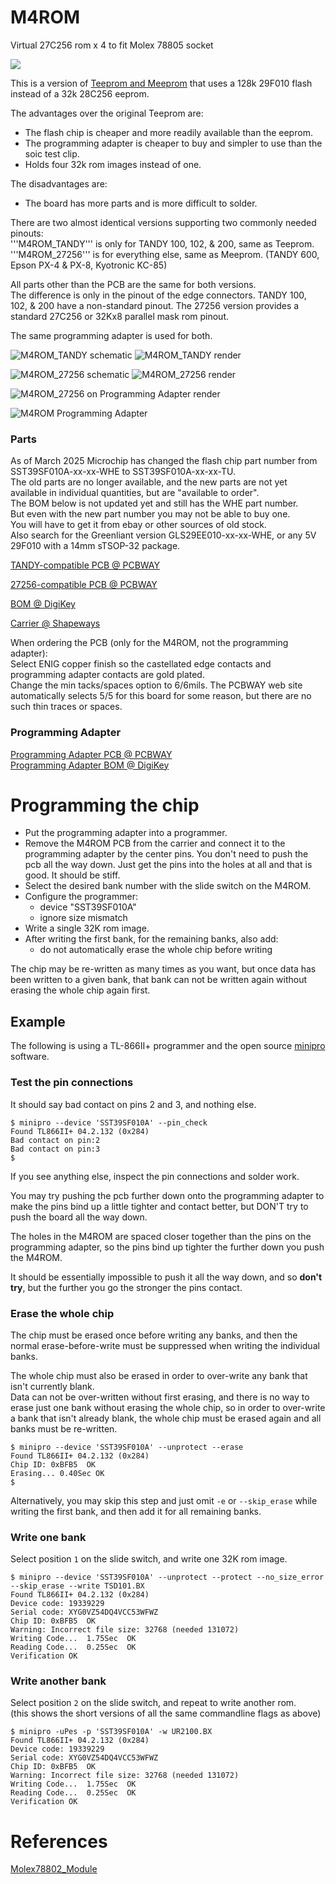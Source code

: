 # M4ROM

Virtual 27C256 rom x 4 to fit Molex 78805 socket

![](ref/M4ROM.jpg)

This is a version of [Teeprom and Meeprom](https://github.com/bkw777/Teeprom) that uses a 128k 29F010 flash instead of a 32k 28C256 eeprom.

The advantages over the original Teeprom are:  
* The flash chip is cheaper and more readily available than the eeprom.  
* The programming adapter is cheaper to buy and simpler to use than the soic test clip.
* Holds four 32k rom images instead of one.  

The disadvantages are:  
* The board has more parts and is more difficult to solder.

There are two almost identical versions supporting two commonly needed pinouts:  
'''M4ROM_TANDY''' is only for TANDY 100, 102, & 200, same as Teeprom.  
'''M4ROM_27256''' is for everything else, same as Meeprom. (TANDY 600, Epson PX-4 & PX-8, Kyotronic KC-85)

All parts other than the PCB are the same for both versions.  
The difference is only in the pinout of the edge connectors. TANDY 100, 102, & 200 have a non-standard pinout. The 27256 version provides a standard 27C256 or 32Kx8 parallel mask rom pinout.

The same programming adapter is used for both.

![M4ROM_TANDY schematic](PCB/out/M4ROM_TANDY.svg)
![M4ROM_TANDY render](PCB/out/M4ROM_TANDY.jpg)
<!-- ![M4ROM_TANDY on Programming Adapter render](PCB/out/M4ROM_TANDY.programming.jpg) -->

![M4ROM_27256 schematic](PCB/out/M4ROM_27256.svg)
![M4ROM_27256 render](PCB/out/M4ROM_27256.jpg)

![M4ROM_27256 on Programming Adapter render](PCB/out/M4ROM_27256.programming.jpg)

![M4ROM Programming Adapter](PCB/out/M4ROM_programming_adapter.jpg)

### Parts
  
  As of March 2025 Microchip has changed the flash chip part number from SST39SF010A-xx-xx-WHE to SST39SF010A-xx-xx-TU.  
  The old parts are no longer available, and the new parts are not yet available in individual quantities, but are "available to order".  
  The BOM below is not updated yet and still has the WHE part number.  
  But even with the new part number you may not be able to buy one.  
  You will have to get it from ebay or other sources of old stock.  
  Also search for the Greenliant version GLS29EE010-xx-xx-WHE, or any 5V 29F010 with a 14mm sTSOP-32 package.

[TANDY-compatible PCB @ PCBWAY](https://www.pcbway.com/project/shareproject/4ROM_100_multi_option_rom_module_for_TRS_80_Model_100_102_200_93cfa6c8.html)

[27256-compatible PCB @ PCBWAY](https://www.pcbway.com/project/shareproject/4ROM_78802_714ecf32.html)

[BOM @ DigiKey](https://www.digikey.com/short/rzj0j0wr)

[Carrier @ Shapeways](http://shpws.me/SGGB)

When ordering the PCB (only for the M4ROM, not the programming adapter):  
Select ENIG copper finish so the castellated edge contacts and programming adapter contacts are gold plated.  
Change the min tacks/spaces option to 6/6mils. The PCBWAY web site automatically selects 5/5 for this board for some reason, but there are no such thin traces or spaces.

### Programming Adapter  
[Programming Adapter PCB @ PCBWAY](https://www.pcbway.com/project/shareproject/4ROM_Programming_Adapter_fc156337.html)  
[Programming Adapter BOM @ DigiKey](https://www.digikey.com/short/f3jhw9v1)


# Programming the chip  
* Put the programming adapter into a programmer.  
* Remove the M4ROM PCB from the carrier and connect it to the programming adapter by the center pins. You don't need to push the pcb all the way down. Just get the pins into the holes at all and that is good. It should be stiff.  
* Select the desired bank number with the slide switch on the M4ROM.
* Configure the programmer:  
  * device "SST39SF010A"  
  * ignore size mismatch  
* Write a single 32K rom image.
* After writing the first bank, for the remaining banks, also add:
  * do not automatically erase the whole chip before writing

The chip may be re-written as many times as you want, but once data has been written to a given bank, that bank can not be written again without erasing the whole chip again first.  

## Example
The following is using a TL-866II+ programmer and the open source [minipro](https://gitlab.com/DavidGriffith/minipro) software.  

### Test the pin connections  
It should say bad contact on pins 2 and 3, and nothing else.  
```
$ minipro --device 'SST39SF010A' --pin_check
Found TL866II+ 04.2.132 (0x284)
Bad contact on pin:2
Bad contact on pin:3
$
```

If you see anything else, inspect the pin connections and solder work.

You may try pushing the pcb further down onto the programming adapter to make the pins bind up a little tighter and contact better, but DON'T try to push the board all the way down.

The holes in the M4ROM are spaced closer together than the pins on the programming adapter, so the pins bind up tighter the further down you push the M4ROM.

It should be essentially impossible to push it all the way down, and so **don't try**, but the further you go the stronger the pins contact.

### Erase the whole chip
The chip must be erased once before writing any banks, and then the normal erase-before-write must be suppressed when writing the individual banks.

The whole chip must also be erased in order to over-write any bank that isn't currently blank.  
Data can not be over-written without first erasing, and there is no way to erase just one bank without erasing the whole chip, so in order to over-write a bank that isn't already blank, the whole chip must be erased again and all banks must be re-written.

```
$ minipro --device 'SST39SF010A' --unprotect --erase
Found TL866II+ 04.2.132 (0x284)
Chip ID: 0xBFB5  OK
Erasing... 0.40Sec OK
$
```

Alternatively, you may skip this step and just omit `-e` or `--skip_erase` while writing the first bank, and then add it for all remaining banks.

### Write one bank  
Select position `1` on the slide switch, and write one 32K rom image.  
```
$ minipro --device 'SST39SF010A' --unprotect --protect --no_size_error --skip_erase --write TSD101.BX
Found TL866II+ 04.2.132 (0x284)
Device code: 19339229
Serial code: XYG0VZ54DQ4VCC53WFWZ
Chip ID: 0xBFB5  OK
Warning: Incorrect file size: 32768 (needed 131072)
Writing Code...  1.75Sec  OK
Reading Code...  0.25Sec  OK
Verification OK
```

### Write another bank  
Select position `2` on the slide switch, and repeat to write another rom.  
(this shows the short versions of all the same commandline flags as above)  
```
$ minipro -uPes -p 'SST39SF010A' -w UR2100.BX
Found TL866II+ 04.2.132 (0x284)
Device code: 19339229
Serial code: XYG0VZ54DQ4VCC53WFWZ
Chip ID: 0xBFB5  OK
Warning: Incorrect file size: 32768 (needed 131072)
Writing Code...  1.75Sec  OK
Reading Code...  0.25Sec  OK
Verification OK
```


# References
[Molex78802_Module](https://github.com/bkw777/Molex78802_Module)  
